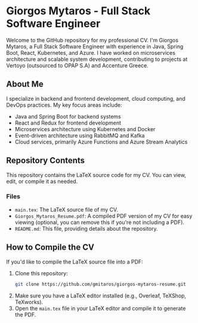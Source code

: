 # Giorgos Mytaros - Full Stack Software Engineer

Welcome to the GitHub repository for my professional CV. I'm Giorgos Mytaros, a Full Stack Software Engineer with experience in Java, Spring Boot, React, Kubernetes, and Azure. I have worked on microservices architecture and scalable system development, contributing to projects at Vertoyo (outsourced to OPAP S.A) and Accenture Greece.

## About Me

I specialize in backend and frontend development, cloud computing, and DevOps practices. My key focus areas include:
- Java and Spring Boot for backend systems
- React and Redux for frontend development
- Microservices architecture using Kubernetes and Docker
- Event-driven architecture using RabbitMQ and Kafka
- Cloud services, primarily Azure Functions and Azure Stream Analytics

## Repository Contents

This repository contains the LaTeX source code for my CV. You can view, edit, or compile it as needed.

### Files
- `main.tex`: The LaTeX source file of my CV.
- `Giorgos_Mytaros_Resume.pdf`: A compiled PDF version of my CV for easy viewing (optional, you can remove this if you're not including a PDF).
- `README.md`: This file, providing details about the repository.

## How to Compile the CV

If you'd like to compile the LaTeX source file into a PDF:
1. Clone this repository:
   ```bash
   git clone https://github.com/gmitaros/giorgos-mytaros-resume.git
   ```
2. Make sure you have a LaTeX editor installed (e.g., Overleaf, TeXShop, TeXworks).
3. Open the `main.tex` file in your LaTeX editor and compile it to generate the PDF.
